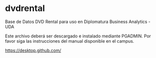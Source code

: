 # dvdrental
Base de Datos DVD Rental para uso en Diplomatura Business Analytics - UDA

Este archivo deberá ser descargado e instalado mediante PGADMIN. Por favor siga las instrucciones del manual disponible en el campus. 

https://desktop.github.com/
